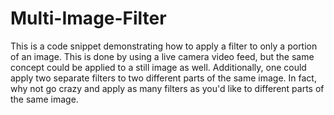 Multi-Image-Filter
=================

This is a code snippet demonstrating how to apply a filter to only a portion of an image. This is done by using a live camera video feed, but the same concept could be applied to a still image as well. Additionally, one could apply two separate filters to two different parts of the same image. In fact, why not go crazy and apply as many filters as you'd like to different parts of the same image.
